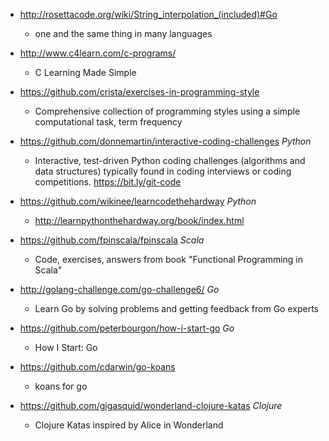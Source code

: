 - http://rosettacode.org/wiki/String_interpolation_(included)#Go
  - one and the same thing in many languages 

- http://www.c4learn.com/c-programs/
  - C Learning Made Simple 

- https://github.com/crista/exercises-in-programming-style
  - Comprehensive collection of programming styles using a simple computational task, term frequency
  
- https://github.com/donnemartin/interactive-coding-challenges *Python*
  - Interactive, test-driven Python coding challenges (algorithms and data structures) typically found in coding interviews or coding competitions. https://bit.ly/git-code

- https://github.com/wikinee/learncodethehardway *Python*
  - http://learnpythonthehardway.org/book/index.html 
  
- https://github.com/fpinscala/fpinscala *Scala*
  - Code, exercises, answers from book "Functional Programming in Scala" 

- http://golang-challenge.com/go-challenge6/ *Go*
  - Learn Go by solving problems and getting feedback from Go experts
  
- https://github.com/peterbourgon/how-i-start-go *Go*
  - How I Start: Go  

- https://github.com/cdarwin/go-koans
  - koans for go 

- https://github.com/gigasquid/wonderland-clojure-katas *Clojure*
  - Clojure Katas inspired by Alice in Wonderland 
